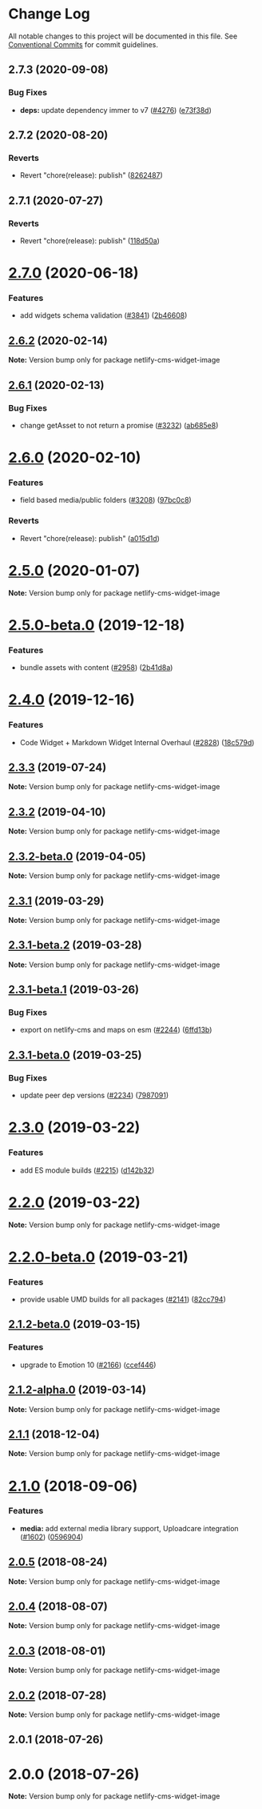 # Change Log

All notable changes to this project will be documented in this file.
See [Conventional Commits](https://conventionalcommits.org) for commit guidelines.

## 2.7.3 (2020-09-08)


### Bug Fixes

* **deps:** update dependency immer to v7 ([#4276](https://github.com/netlify/netlify-cms/tree/master/packages/netlify-cms-widget-image/issues/4276)) ([e73f38d](https://github.com/netlify/netlify-cms/tree/master/packages/netlify-cms-widget-image/commit/e73f38d5c260fd70cda38a3e842e21b99002503b))





## 2.7.2 (2020-08-20)


### Reverts

* Revert "chore(release): publish" ([8262487](https://github.com/netlify/netlify-cms/tree/master/packages/netlify-cms-widget-image/commit/82624879ccbcb16610090041db28f00714d924c8))





## 2.7.1 (2020-07-27)


### Reverts

* Revert "chore(release): publish" ([118d50a](https://github.com/netlify/netlify-cms/tree/master/packages/netlify-cms-widget-image/commit/118d50a7a70295f25073e564b5161aa2b9883056))





# [2.7.0](https://github.com/netlify/netlify-cms/tree/master/packages/netlify-cms-widget-image/compare/netlify-cms-widget-image@2.6.2...netlify-cms-widget-image@2.7.0) (2020-06-18)


### Features

* add widgets schema validation ([#3841](https://github.com/netlify/netlify-cms/tree/master/packages/netlify-cms-widget-image/issues/3841)) ([2b46608](https://github.com/netlify/netlify-cms/tree/master/packages/netlify-cms-widget-image/commit/2b46608f86d22c8ad34f75e396be7c34462d9e99))





## [2.6.2](https://github.com/netlify/netlify-cms/tree/master/packages/netlify-cms-widget-image/compare/netlify-cms-widget-image@2.6.1...netlify-cms-widget-image@2.6.2) (2020-02-14)

**Note:** Version bump only for package netlify-cms-widget-image





## [2.6.1](https://github.com/netlify/netlify-cms/tree/master/packages/netlify-cms-widget-image/compare/netlify-cms-widget-image@2.6.0...netlify-cms-widget-image@2.6.1) (2020-02-13)


### Bug Fixes

* change getAsset to not return a promise ([#3232](https://github.com/netlify/netlify-cms/tree/master/packages/netlify-cms-widget-image/issues/3232)) ([ab685e8](https://github.com/netlify/netlify-cms/tree/master/packages/netlify-cms-widget-image/commit/ab685e85943d1ac48142f157683bc2126fd6af16))





# [2.6.0](https://github.com/netlify/netlify-cms/tree/master/packages/netlify-cms-widget-image/compare/netlify-cms-widget-image@2.5.0...netlify-cms-widget-image@2.6.0) (2020-02-10)


### Features

* field based media/public folders ([#3208](https://github.com/netlify/netlify-cms/tree/master/packages/netlify-cms-widget-image/issues/3208)) ([97bc0c8](https://github.com/netlify/netlify-cms/tree/master/packages/netlify-cms-widget-image/commit/97bc0c8dc489e736f89d748ba832d78400fe4332))


### Reverts

* Revert "chore(release): publish" ([a015d1d](https://github.com/netlify/netlify-cms/tree/master/packages/netlify-cms-widget-image/commit/a015d1d92a4b1c0130c44fcef1c9ecdb157a0f07))





# [2.5.0](https://github.com/netlify/netlify-cms/tree/master/packages/netlify-cms-widget-image/compare/netlify-cms-widget-image@2.5.0-beta.0...netlify-cms-widget-image@2.5.0) (2020-01-07)

**Note:** Version bump only for package netlify-cms-widget-image





# [2.5.0-beta.0](https://github.com/netlify/netlify-cms/tree/master/packages/netlify-cms-widget-image/compare/netlify-cms-widget-image@2.4.0...netlify-cms-widget-image@2.5.0-beta.0) (2019-12-18)


### Features

* bundle assets with content ([#2958](https://github.com/netlify/netlify-cms/tree/master/packages/netlify-cms-widget-image/issues/2958)) ([2b41d8a](https://github.com/netlify/netlify-cms/tree/master/packages/netlify-cms-widget-image/commit/2b41d8a838a9c8a6b21cde2ddd16b9288334e298))





# [2.4.0](https://github.com/netlify/netlify-cms/tree/master/packages/netlify-cms-widget-image/compare/netlify-cms-widget-image@2.3.3...netlify-cms-widget-image@2.4.0) (2019-12-16)


### Features

* Code Widget + Markdown Widget Internal Overhaul ([#2828](https://github.com/netlify/netlify-cms/tree/master/packages/netlify-cms-widget-image/issues/2828)) ([18c579d](https://github.com/netlify/netlify-cms/tree/master/packages/netlify-cms-widget-image/commit/18c579d0e9f0ff71ed8c52f5c66f2309259af054))





## [2.3.3](https://github.com/netlify/netlify-cms/tree/master/packages/netlify-cms-widget-image/compare/netlify-cms-widget-image@2.3.2...netlify-cms-widget-image@2.3.3) (2019-07-24)

**Note:** Version bump only for package netlify-cms-widget-image





## [2.3.2](https://github.com/netlify/netlify-cms/tree/master/packages/netlify-cms-widget-image/compare/netlify-cms-widget-image@2.3.2-beta.0...netlify-cms-widget-image@2.3.2) (2019-04-10)

**Note:** Version bump only for package netlify-cms-widget-image





## [2.3.2-beta.0](https://github.com/netlify/netlify-cms/tree/master/packages/netlify-cms-widget-image/compare/netlify-cms-widget-image@2.3.1...netlify-cms-widget-image@2.3.2-beta.0) (2019-04-05)

**Note:** Version bump only for package netlify-cms-widget-image





## [2.3.1](https://github.com/netlify/netlify-cms/tree/master/packages/netlify-cms-widget-image/compare/netlify-cms-widget-image@2.3.1-beta.2...netlify-cms-widget-image@2.3.1) (2019-03-29)

**Note:** Version bump only for package netlify-cms-widget-image





## [2.3.1-beta.2](https://github.com/netlify/netlify-cms/tree/master/packages/netlify-cms-widget-image/compare/netlify-cms-widget-image@2.3.1-beta.1...netlify-cms-widget-image@2.3.1-beta.2) (2019-03-28)

**Note:** Version bump only for package netlify-cms-widget-image





## [2.3.1-beta.1](https://github.com/netlify/netlify-cms/tree/master/packages/netlify-cms-widget-image/compare/netlify-cms-widget-image@2.3.1-beta.0...netlify-cms-widget-image@2.3.1-beta.1) (2019-03-26)


### Bug Fixes

* export on netlify-cms and maps on esm ([#2244](https://github.com/netlify/netlify-cms/tree/master/packages/netlify-cms-widget-image/issues/2244)) ([6ffd13b](https://github.com/netlify/netlify-cms/tree/master/packages/netlify-cms-widget-image/commit/6ffd13b))





## [2.3.1-beta.0](https://github.com/netlify/netlify-cms/tree/master/packages/netlify-cms-widget-image/compare/netlify-cms-widget-image@2.3.0...netlify-cms-widget-image@2.3.1-beta.0) (2019-03-25)


### Bug Fixes

* update peer dep versions ([#2234](https://github.com/netlify/netlify-cms/tree/master/packages/netlify-cms-widget-image/issues/2234)) ([7987091](https://github.com/netlify/netlify-cms/tree/master/packages/netlify-cms-widget-image/commit/7987091))





# [2.3.0](https://github.com/netlify/netlify-cms/tree/master/packages/netlify-cms-widget-image/compare/netlify-cms-widget-image@2.2.0...netlify-cms-widget-image@2.3.0) (2019-03-22)


### Features

* add ES module builds ([#2215](https://github.com/netlify/netlify-cms/tree/master/packages/netlify-cms-widget-image/issues/2215)) ([d142b32](https://github.com/netlify/netlify-cms/tree/master/packages/netlify-cms-widget-image/commit/d142b32))





# [2.2.0](https://github.com/netlify/netlify-cms/tree/master/packages/netlify-cms-widget-image/compare/netlify-cms-widget-image@2.2.0-beta.0...netlify-cms-widget-image@2.2.0) (2019-03-22)

**Note:** Version bump only for package netlify-cms-widget-image





# [2.2.0-beta.0](https://github.com/netlify/netlify-cms/tree/master/packages/netlify-cms-widget-image/compare/netlify-cms-widget-image@2.1.2-beta.0...netlify-cms-widget-image@2.2.0-beta.0) (2019-03-21)


### Features

* provide usable UMD builds for all packages ([#2141](https://github.com/netlify/netlify-cms/tree/master/packages/netlify-cms-widget-image/issues/2141)) ([82cc794](https://github.com/netlify/netlify-cms/tree/master/packages/netlify-cms-widget-image/commit/82cc794))





## [2.1.2-beta.0](https://github.com/netlify/netlify-cms/tree/master/packages/netlify-cms-widget-image/compare/netlify-cms-widget-image@2.1.2-alpha.0...netlify-cms-widget-image@2.1.2-beta.0) (2019-03-15)


### Features

* upgrade to Emotion 10 ([#2166](https://github.com/netlify/netlify-cms/tree/master/packages/netlify-cms-widget-image/issues/2166)) ([ccef446](https://github.com/netlify/netlify-cms/tree/master/packages/netlify-cms-widget-image/commit/ccef446))





## [2.1.2-alpha.0](https://github.com/netlify/netlify-cms/tree/master/packages/netlify-cms-widget-image/compare/netlify-cms-widget-image@2.1.1...netlify-cms-widget-image@2.1.2-alpha.0) (2019-03-14)

**Note:** Version bump only for package netlify-cms-widget-image





## [2.1.1](https://github.com/netlify/netlify-cms/tree/master/packages/netlify-cms-widget-image/compare/netlify-cms-widget-image@2.1.0...netlify-cms-widget-image@2.1.1) (2018-12-04)

**Note:** Version bump only for package netlify-cms-widget-image





<a name="2.1.0"></a>
# [2.1.0](https://github.com/netlify/netlify-cms/tree/master/packages/netlify-cms-widget-image/compare/netlify-cms-widget-image@2.0.5...netlify-cms-widget-image@2.1.0) (2018-09-06)


### Features

* **media:** add external media library support, Uploadcare integration ([#1602](https://github.com/netlify/netlify-cms/tree/master/packages/netlify-cms-widget-image/issues/1602)) ([0596904](https://github.com/netlify/netlify-cms/tree/master/packages/netlify-cms-widget-image/commit/0596904))




<a name="2.0.5"></a>
## [2.0.5](https://github.com/netlify/netlify-cms/tree/master/packages/netlify-cms-widget-image/compare/netlify-cms-widget-image@2.0.4...netlify-cms-widget-image@2.0.5) (2018-08-24)




**Note:** Version bump only for package netlify-cms-widget-image

<a name="2.0.4"></a>
## [2.0.4](https://github.com/netlify/netlify-cms/tree/master/packages/netlify-cms-widget-image/compare/netlify-cms-widget-image@2.0.3...netlify-cms-widget-image@2.0.4) (2018-08-07)




**Note:** Version bump only for package netlify-cms-widget-image

<a name="2.0.3"></a>
## [2.0.3](https://github.com/netlify/netlify-cms/tree/master/packages/netlify-cms-widget-image/compare/netlify-cms-widget-image@2.0.2...netlify-cms-widget-image@2.0.3) (2018-08-01)




**Note:** Version bump only for package netlify-cms-widget-image

<a name="2.0.2"></a>
## [2.0.2](https://github.com/netlify/netlify-cms/tree/master/packages/netlify-cms-widget-image/compare/netlify-cms-widget-image@2.0.1...netlify-cms-widget-image@2.0.2) (2018-07-28)




**Note:** Version bump only for package netlify-cms-widget-image

<a name="2.0.1"></a>
## 2.0.1 (2018-07-26)



<a name="2.0.0"></a>
# 2.0.0 (2018-07-26)




**Note:** Version bump only for package netlify-cms-widget-image
